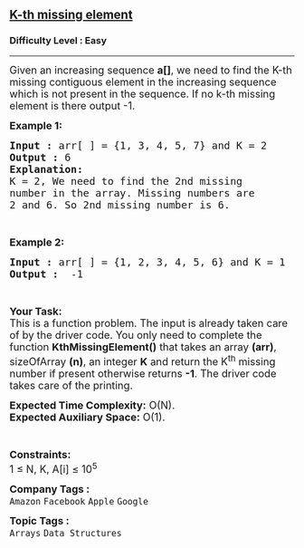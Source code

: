 <h2><a href="https://www.geeksforgeeks.org/problems/k-th-missing-element3635/1">K-th missing element</a></h2><h3>Difficulty Level : Easy</h3><hr><div class="problems_problem_content__Xm_eO"><p><span style="font-size:18px">Given an increasing sequence&nbsp;<strong>a[]</strong>, we need to find the K-th missing contiguous element in the increasing sequence which is not present in the sequence. If no k-th missing element is there output -1.</span></p>

<p><span style="font-size:18px"><strong>Example 1:</strong></span></p>

<pre><span style="font-size:18px"><strong>Input :</strong> arr[ ] = {1, 3, 4, 5, 7} and K = 2
<strong>Output :</strong> 6
<strong>Explanation:</strong>
K = 2, We need to find the 2nd missing 
number in the array. Missing numbers are 
2 and 6. So 2nd missing number is 6.
</span></pre>

<p>&nbsp;</p>

<p><span style="font-size:18px"><strong>Example 2:</strong></span></p>

<pre><span style="font-size:18px"><strong>Input :</strong> arr[ ] = {1, 2, 3, 4, 5, 6} and K = 1<strong>
Output :</strong>  -1 </span></pre>

<p>&nbsp;</p>

<p><span style="font-size:18px"><strong>Your Task:</strong><br>
This is a function problem. The input is already taken care of by the driver code. You only need to complete the function <strong>KthMissingElement()</strong> that takes an array <strong>(arr)</strong>, sizeOfArray <strong>(n)</strong>, an integer <strong>K</strong> and return the K<sup>th</sup> missing number if present&nbsp;otherwise returns&nbsp;<strong>-1</strong>. The driver code takes care of the printing.</span></p>

<p><span style="font-size:18px"><strong>Expected Time Complexity:</strong>&nbsp;O(N).<br>
<strong>Expected Auxiliary Space:</strong>&nbsp;O(1).</span></p>

<p>&nbsp;</p>

<p><span style="font-size:18px"><strong>Constraints:</strong><br>
1 ≤ N, K, A[i] ≤ 10<sup>5</sup></span></p>
</div><p><span style=font-size:18px><strong>Company Tags : </strong><br><code>Amazon</code>&nbsp;<code>Facebook</code>&nbsp;<code>Apple</code>&nbsp;<code>Google</code>&nbsp;<br><p><span style=font-size:18px><strong>Topic Tags : </strong><br><code>Arrays</code>&nbsp;<code>Data Structures</code>&nbsp;